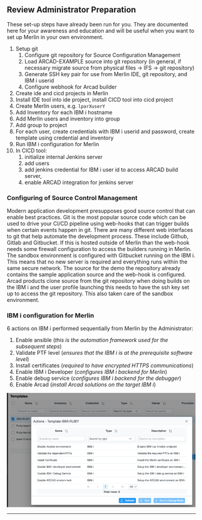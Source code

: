 
## Review Administrator Preparation

These set-up steps have already been run for you.  They are documented here for your awareness and education and will be useful when you want to set up Merlin in your own environment.

1. Setup git
   1. Configure git repository for Source Configuration Management  
   2. Load ARCAD-EXAMPLE source into git repository (in general, if necessary migrate source from physical files -> IFS -> git repository)
   3. Generate SSH key pair for use from Merlin IDE, git repository, and IBM i userid
   4. Configure webhook for Arcad builder
2. Create ide and cicd projects in Merlin
3. Install IDE tool into ide project, install CICD tool into cicd project
4. Create Merlin users, e.g. `lparXuserY`
5. Add Inventory for each IBM i hostname
6. Add Merlin users and inventory into group
7. Add group to project
8. For each user, create credentials with IBM i userid and password, create template using credential and inventory
9. Run IBM i configuration for Merlin
10. In CICD tool: 
    1. initialize internal Jenkins server
    2. add users
    3. add jenkins credential for IBM i user id to access ARCAD build server,
    4. enable ARCAD integration for jenkins server
<!--4. Create Application definition - source and object libraries-->

### Configuring of Source Control Management
Modern application development presupposes good source control that can enable best practices.
Git is the most popular source code which can be used to drive your CI/CD pipeline using web-hooks that can trigger builds when certain events happen in git. There are many different web interfaces to git that help automate the development process.  These include Github, Gitlab and Gitbucket.  If this is hosted outside of Merlin than the web-hook needs some firewall configuration to access the builders running in Merlin.  The sandbox environment is configured with Gitbucket running on the IBM i.  This means that no new server is required and everything runs within the same secure network.  The source for the demo the repository already contains the sample application source and the web-hook is configured.  Arcad products clone source from the git repository when doing builds on the IBM i and the user profile launching this needs to have the ssh key set up to access the git repository.  This also taken care of the sandbox environment.

### IBM i configuration for Merlin

<!-- panels:start -->

<!-- div:left-panel -->

6 actions on IBM i performed sequentially from Merlin by the Administrator: 

1. Enable ansible (_this is the automation framework used for the subsequent steps_)
2. Validate PTF level (_ensures that the IBM i is at the prerequisite software level_)
3. Install certificates (_required to have encrypted HTTPS communications_)
4. Enable IBM i Developer (_configures IBM i backend for Merlin_)
5. Enable debug service (_configures IBM i backend for the debugger_)
6. Enable Arcad (_install Arcad solutions on the target IBM i_)

<!-- div:right-panel -->

![](01/Picture1.png)

<!-- panels:end -->

---

<!--### Creation of an Arcad Application
-->
<!-- panels:start -->

<!-- div:left-panel -->

<!--The Arcad application has already been created for you.  
When doing this for your own application this can easily be done from with the IDE as an action on the IBM i project or alternatively it can be done through Arcad green screen commands. 
-->
<!-- div:right-panel -->

<!--![](01/from_merlin.png)
-->
<!-- panels:end -->